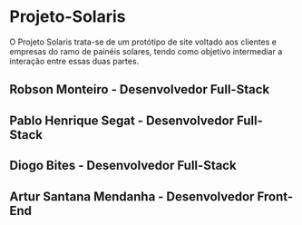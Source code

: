 # Projeto-Solaris

O Projeto Solaris trata-se de um protótipo de site voltado aos clientes e empresas do ramo de painéis solares, tendo como objetivo intermediar a interação entre essas duas partes.

## Robson Monteiro - Desenvolvedor Full-Stack
## Pablo Henrique Segat - Desenvolvedor Full-Stack
## Diogo Bites - Desenvolvedor Full-Stack
## Artur Santana Mendanha - Desenvolvedor Front-End
